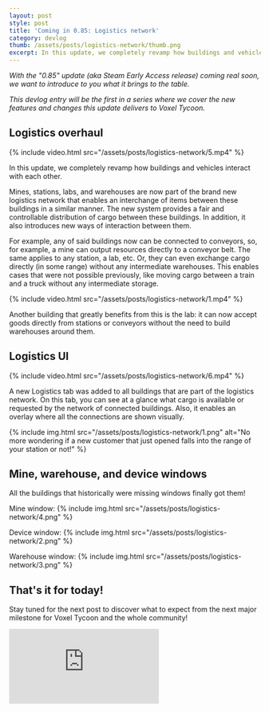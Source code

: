 ```yaml
---
layout: post
style: post
title: 'Coming in 0.85: Logistics network'
category: devlog
thumb: /assets/posts/logistics-network/thumb.png
excerpt: In this update, we completely revamp how buildings and vehicles interact with each other
---
```


*With the "0.85" update (aka Steam Early Access release) coming real soon, we want to introduce to you what it brings to the table.*

*This devlog entry will be the first in a series where we cover the new features and changes this update delivers to Voxel Tycoon.*

## Logistics overhaul

{% include video.html src="/assets/posts/logistics-network/5.mp4" %}

In this update, we completely revamp how buildings and vehicles interact with each other.

Mines, stations, labs, and warehouses are now part of the brand new logistics network that enables an interchange of items between these buildings in a similar manner. The new system provides a fair and controllable distribution of cargo between these buildings. In addition, it also introduces new ways of interaction between them.

For example, any of said buildings now can be connected to conveyors, so, for example, a mine can output resources directly to a conveyor belt. The same applies to any station, a lab, etc. Or, they can even exchange cargo directly (in some range) without any intermediate warehouses. This enables cases that were not possible previously, like moving cargo between a train and a truck without any intermediate storage.

{% include video.html src="/assets/posts/logistics-network/1.mp4" %}

Another building that greatly benefits from this is the lab: it can now accept goods directly from stations or conveyors without the need to build warehouses around them.

## Logistics UI

{% include video.html src="/assets/posts/logistics-network/6.mp4" %}

A new Logistics tab was added to all buildings that are part of the logistics network. On this tab, you can see at a glance what cargo is available or requested by the network of connected buildings. Also, it enables an overlay where all the connections are shown visually.

{% include img.html src="/assets/posts/logistics-network/1.png" alt="No more wondering if a new customer that just opened falls into the range of your station or not!" %}

## Mine, warehouse, and device windows

All the buildings that historically were missing windows finally got them!

Mine window:
{% include img.html src="/assets/posts/logistics-network/4.png" %}

Device window:
{% include img.html src="/assets/posts/logistics-network/2.png" %}

Warehouse window:
{% include img.html src="/assets/posts/logistics-network/3.png" %}

## That's it for today!

Stay tuned for the next post to discover what to expect from the next major milestone for Voxel Tycoon and the whole community!

<iframe class="widget-steam_modal" src="https://store.steampowered.com/widget/732050/" frameborder="0"></iframe>